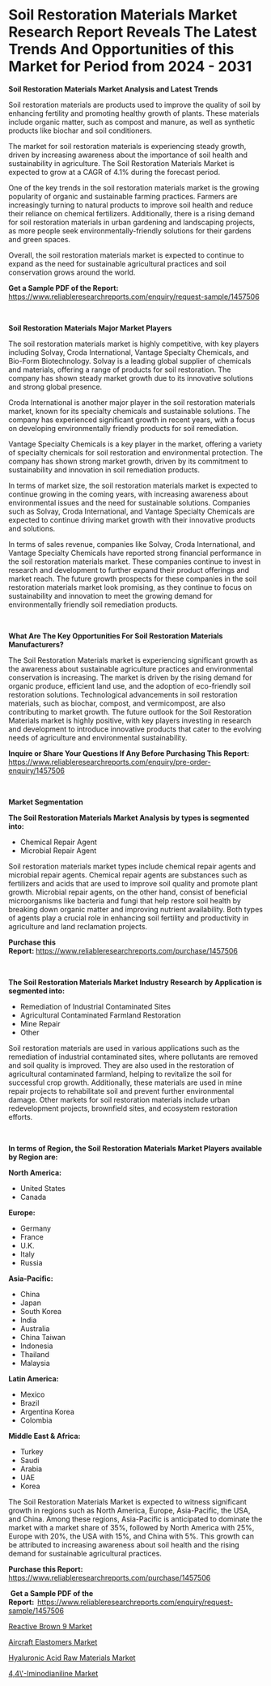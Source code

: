<p><h1>Soil Restoration Materials Market Research Report Reveals The Latest Trends And Opportunities of this Market for Period from 2024 - 2031</h1></p><p><strong>Soil Restoration Materials Market Analysis and Latest Trends</strong></p>
<p><p>Soil restoration materials are products used to improve the quality of soil by enhancing fertility and promoting healthy growth of plants. These materials include organic matter, such as compost and manure, as well as synthetic products like biochar and soil conditioners.</p><p>The market for soil restoration materials is experiencing steady growth, driven by increasing awareness about the importance of soil health and sustainability in agriculture. The Soil Restoration Materials Market is expected to grow at a CAGR of 4.1% during the forecast period.</p><p>One of the key trends in the soil restoration materials market is the growing popularity of organic and sustainable farming practices. Farmers are increasingly turning to natural products to improve soil health and reduce their reliance on chemical fertilizers. Additionally, there is a rising demand for soil restoration materials in urban gardening and landscaping projects, as more people seek environmentally-friendly solutions for their gardens and green spaces.</p><p>Overall, the soil restoration materials market is expected to continue to expand as the need for sustainable agricultural practices and soil conservation grows around the world.</p></p>
<p><strong>Get a Sample PDF of the Report:&nbsp;</strong> <a href="https://www.reliableresearchreports.com/enquiry/request-sample/1457506">https://www.reliableresearchreports.com/enquiry/request-sample/1457506</a></p>
<p>&nbsp;</p>
<p><strong>Soil Restoration Materials Major Market Players</strong></p>
<p><p>The soil restoration materials market is highly competitive, with key players including Solvay, Croda International, Vantage Specialty Chemicals, and Bio-Form Biotechnology. Solvay is a leading global supplier of chemicals and materials, offering a range of products for soil restoration. The company has shown steady market growth due to its innovative solutions and strong global presence.</p><p>Croda International is another major player in the soil restoration materials market, known for its specialty chemicals and sustainable solutions. The company has experienced significant growth in recent years, with a focus on developing environmentally friendly products for soil remediation.</p><p>Vantage Specialty Chemicals is a key player in the market, offering a variety of specialty chemicals for soil restoration and environmental protection. The company has shown strong market growth, driven by its commitment to sustainability and innovation in soil remediation products.</p><p>In terms of market size, the soil restoration materials market is expected to continue growing in the coming years, with increasing awareness about environmental issues and the need for sustainable solutions. Companies such as Solvay, Croda International, and Vantage Specialty Chemicals are expected to continue driving market growth with their innovative products and solutions.</p><p>In terms of sales revenue, companies like Solvay, Croda International, and Vantage Specialty Chemicals have reported strong financial performance in the soil restoration materials market. These companies continue to invest in research and development to further expand their product offerings and market reach. The future growth prospects for these companies in the soil restoration materials market look promising, as they continue to focus on sustainability and innovation to meet the growing demand for environmentally friendly soil remediation products.</p></p>
<p>&nbsp;</p>
<p><strong>What Are The Key Opportunities For Soil Restoration Materials Manufacturers?</strong></p>
<p><p>The Soil Restoration Materials market is experiencing significant growth as the awareness about sustainable agriculture practices and environmental conservation is increasing. The market is driven by the rising demand for organic produce, efficient land use, and the adoption of eco-friendly soil restoration solutions. Technological advancements in soil restoration materials, such as biochar, compost, and vermicompost, are also contributing to market growth. The future outlook for the Soil Restoration Materials market is highly positive, with key players investing in research and development to introduce innovative products that cater to the evolving needs of agriculture and environmental sustainability.</p></p>
<p><strong>Inquire or Share Your Questions If Any Before Purchasing This Report:</strong> <a href="https://www.reliableresearchreports.com/enquiry/pre-order-enquiry/1457506">https://www.reliableresearchreports.com/enquiry/pre-order-enquiry/1457506</a></p>
<p>&nbsp;</p>
<p><strong>Market Segmentation</strong></p>
<p><strong>The Soil Restoration Materials Market Analysis by types is segmented into:</strong></p>
<p><ul><li>Chemical Repair Agent</li><li>Microbial Repair Agent</li></ul></p>
<p><p>Soil restoration materials market types include chemical repair agents and microbial repair agents. Chemical repair agents are substances such as fertilizers and acids that are used to improve soil quality and promote plant growth. Microbial repair agents, on the other hand, consist of beneficial microorganisms like bacteria and fungi that help restore soil health by breaking down organic matter and improving nutrient availability. Both types of agents play a crucial role in enhancing soil fertility and productivity in agriculture and land reclamation projects.</p></p>
<p><strong>Purchase this Report:&nbsp;</strong><a href="https://www.reliableresearchreports.com/purchase/1457506">https://www.reliableresearchreports.com/purchase/1457506</a></p>
<p>&nbsp;</p>
<p><strong>The Soil Restoration Materials Market Industry Research by Application is segmented into:</strong></p>
<p><ul><li>Remediation of Industrial Contaminated Sites</li><li>Agricultural Contaminated Farmland Restoration</li><li>Mine Repair</li><li>Other</li></ul></p>
<p><p>Soil restoration materials are used in various applications such as the remediation of industrial contaminated sites, where pollutants are removed and soil quality is improved. They are also used in the restoration of agricultural contaminated farmland, helping to revitalize the soil for successful crop growth. Additionally, these materials are used in mine repair projects to rehabilitate soil and prevent further environmental damage. Other markets for soil restoration materials include urban redevelopment projects, brownfield sites, and ecosystem restoration efforts.</p></p>
<p>&nbsp;</p>
<p><strong>In terms of Region, the Soil Restoration Materials Market Players available by Region are:</strong></p>
<p>
    <p> <strong> North America: </strong>
        <ul>
            <li>United States</li>
            <li>Canada</li>
        </ul>
        </p> 
    <p> <strong> Europe: </strong>
        <ul>
            <li>Germany</li>
            <li>France</li>
            <li>U.K.</li>
            <li>Italy</li>
            <li>Russia</li>
        </ul>
        </p> 
    <p> <strong> Asia-Pacific: </strong>
        <ul>
            <li>China</li>
            <li>Japan</li>
            <li>South Korea</li>
            <li>India</li>
            <li>Australia</li>
            <li>China Taiwan</li>
            <li>Indonesia</li>
            <li>Thailand</li>
            <li>Malaysia</li>
        </ul>
        </p> 
    <p> <strong> Latin America: </strong>
        <ul>
            <li>Mexico</li>
            <li>Brazil</li>
            <li>Argentina Korea</li>
            <li>Colombia</li>
        </ul>
        </p> 
    <p> <strong> Middle East & Africa: </strong>
        <ul>
            <li>Turkey</li>
            <li>Saudi</li>
            <li>Arabia</li>
            <li>UAE</li>
            <li>Korea</li>
        </ul>
    </p>
    </p>
<p><p>The Soil Restoration Materials Market is expected to witness significant growth in regions such as North America, Europe, Asia-Pacific, the USA, and China. Among these regions, Asia-Pacific is anticipated to dominate the market with a market share of 35%, followed by North America with 25%, Europe with 20%, the USA with 15%, and China with 5%. This growth can be attributed to increasing awareness about soil health and the rising demand for sustainable agricultural practices.</p></p>
<p><strong>Purchase this Report: </strong><a href="https://www.reliableresearchreports.com/purchase/1457506">https://www.reliableresearchreports.com/purchase/1457506</a></p>
<p>&nbsp;<strong>Get a Sample PDF of the Report:&nbsp;&nbsp;</strong><a href="https://www.reliableresearchreports.com/enquiry/request-sample/1457506">https://www.reliableresearchreports.com/enquiry/request-sample/1457506</a></p>
<p><strong></strong></p>
<p><p><a href="https://github.com/juniordelafrance/Market-Research-Report-List-2/blob/main/reactive-brown-9-market.md">Reactive Brown 9 Market</a></p><p><a href="https://view.publitas.com/reportprime-1/aircraft-elastomers-market-size-global-industry-overview-market-segmentation-and-forecast-2024-to-2031/">Aircraft Elastomers Market</a></p><p><a href="https://github.com/jaidynmorantestelletmjzya/Market-Research-Report-List-1/blob/main/hyaluronic-acid-raw-materials-market.md">Hyaluronic Acid Raw Materials Market</a></p><p><a href="https://faithful-glue-af3.notion.site/4-4-Iminodianiline-Market-Size-Share-Trends-Analysis-Report-By-Application-Regional-Outlook-C-bdaa43142f694fe7bbae76a38441703a">4,4\'-Iminodianiline Market</a></p></p>